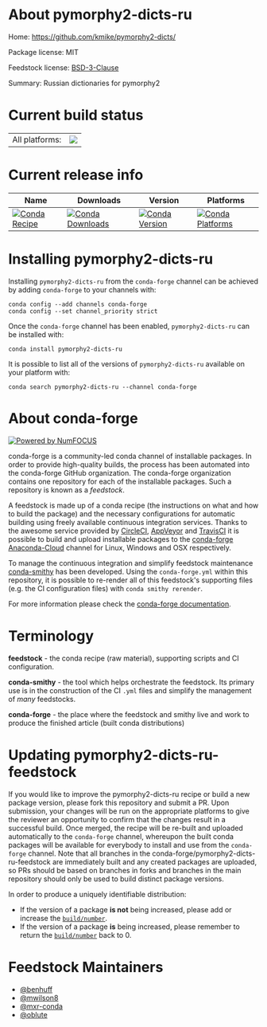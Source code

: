 About pymorphy2-dicts-ru
========================

Home: https://github.com/kmike/pymorphy2-dicts/

Package license: MIT

Feedstock license: [BSD-3-Clause](https://github.com/conda-forge/pymorphy2-dicts-ru-feedstock/blob/master/LICENSE.txt)

Summary: Russian dictionaries for pymorphy2

Current build status
====================


<table><tr><td>All platforms:</td>
    <td>
      <a href="https://dev.azure.com/conda-forge/feedstock-builds/_build/latest?definitionId=8993&branchName=master">
        <img src="https://dev.azure.com/conda-forge/feedstock-builds/_apis/build/status/pymorphy2-dicts-ru-feedstock?branchName=master">
      </a>
    </td>
  </tr>
</table>

Current release info
====================

| Name | Downloads | Version | Platforms |
| --- | --- | --- | --- |
| [![Conda Recipe](https://img.shields.io/badge/recipe-pymorphy2--dicts--ru-green.svg)](https://anaconda.org/conda-forge/pymorphy2-dicts-ru) | [![Conda Downloads](https://img.shields.io/conda/dn/conda-forge/pymorphy2-dicts-ru.svg)](https://anaconda.org/conda-forge/pymorphy2-dicts-ru) | [![Conda Version](https://img.shields.io/conda/vn/conda-forge/pymorphy2-dicts-ru.svg)](https://anaconda.org/conda-forge/pymorphy2-dicts-ru) | [![Conda Platforms](https://img.shields.io/conda/pn/conda-forge/pymorphy2-dicts-ru.svg)](https://anaconda.org/conda-forge/pymorphy2-dicts-ru) |

Installing pymorphy2-dicts-ru
=============================

Installing `pymorphy2-dicts-ru` from the `conda-forge` channel can be achieved by adding `conda-forge` to your channels with:

```
conda config --add channels conda-forge
conda config --set channel_priority strict
```

Once the `conda-forge` channel has been enabled, `pymorphy2-dicts-ru` can be installed with:

```
conda install pymorphy2-dicts-ru
```

It is possible to list all of the versions of `pymorphy2-dicts-ru` available on your platform with:

```
conda search pymorphy2-dicts-ru --channel conda-forge
```


About conda-forge
=================

[![Powered by NumFOCUS](https://img.shields.io/badge/powered%20by-NumFOCUS-orange.svg?style=flat&colorA=E1523D&colorB=007D8A)](http://numfocus.org)

conda-forge is a community-led conda channel of installable packages.
In order to provide high-quality builds, the process has been automated into the
conda-forge GitHub organization. The conda-forge organization contains one repository
for each of the installable packages. Such a repository is known as a *feedstock*.

A feedstock is made up of a conda recipe (the instructions on what and how to build
the package) and the necessary configurations for automatic building using freely
available continuous integration services. Thanks to the awesome service provided by
[CircleCI](https://circleci.com/), [AppVeyor](https://www.appveyor.com/)
and [TravisCI](https://travis-ci.com/) it is possible to build and upload installable
packages to the [conda-forge](https://anaconda.org/conda-forge)
[Anaconda-Cloud](https://anaconda.org/) channel for Linux, Windows and OSX respectively.

To manage the continuous integration and simplify feedstock maintenance
[conda-smithy](https://github.com/conda-forge/conda-smithy) has been developed.
Using the ``conda-forge.yml`` within this repository, it is possible to re-render all of
this feedstock's supporting files (e.g. the CI configuration files) with ``conda smithy rerender``.

For more information please check the [conda-forge documentation](https://conda-forge.org/docs/).

Terminology
===========

**feedstock** - the conda recipe (raw material), supporting scripts and CI configuration.

**conda-smithy** - the tool which helps orchestrate the feedstock.
                   Its primary use is in the construction of the CI ``.yml`` files
                   and simplify the management of *many* feedstocks.

**conda-forge** - the place where the feedstock and smithy live and work to
                  produce the finished article (built conda distributions)


Updating pymorphy2-dicts-ru-feedstock
=====================================

If you would like to improve the pymorphy2-dicts-ru recipe or build a new
package version, please fork this repository and submit a PR. Upon submission,
your changes will be run on the appropriate platforms to give the reviewer an
opportunity to confirm that the changes result in a successful build. Once
merged, the recipe will be re-built and uploaded automatically to the
`conda-forge` channel, whereupon the built conda packages will be available for
everybody to install and use from the `conda-forge` channel.
Note that all branches in the conda-forge/pymorphy2-dicts-ru-feedstock are
immediately built and any created packages are uploaded, so PRs should be based
on branches in forks and branches in the main repository should only be used to
build distinct package versions.

In order to produce a uniquely identifiable distribution:
 * If the version of a package **is not** being increased, please add or increase
   the [``build/number``](https://docs.conda.io/projects/conda-build/en/latest/resources/define-metadata.html#build-number-and-string).
 * If the version of a package **is** being increased, please remember to return
   the [``build/number``](https://docs.conda.io/projects/conda-build/en/latest/resources/define-metadata.html#build-number-and-string)
   back to 0.

Feedstock Maintainers
=====================

* [@benhuff](https://github.com/benhuff/)
* [@mwilson8](https://github.com/mwilson8/)
* [@mxr-conda](https://github.com/mxr-conda/)
* [@oblute](https://github.com/oblute/)

